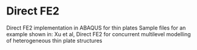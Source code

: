 # Direct FE2
Direct FE2 implementation in ABAQUS for thin plates
Sample files for an example shown in: Xu et al, Direct FE2 for concurrent multilevel modelling of heterogeneous thin plate structures


